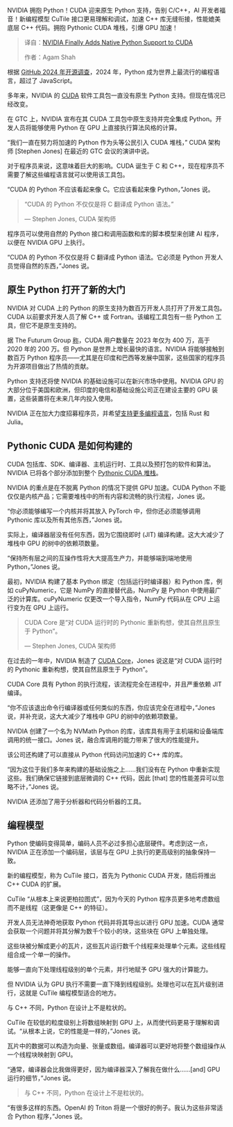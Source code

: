 <!--
title: NVIDIA终于为CUDA添加了原生Python支持
cover: https://cdn.thenewstack.io/media/2024/02/467cc713-python-logo-square.jpg
summary: NVIDIA 拥抱 Python！CUDA 迎来原生 Python 支持，告别 C/C++，AI 开发者福音！新编程模型 CuTile 接口更易理解和调试，加速 C++ 库无缝衔接，性能媲美底层 C++ 代码。拥抱 Pythonic CUDA 堆栈，引爆 GPU 加速！
-->

NVIDIA 拥抱 Python！CUDA 迎来原生 Python 支持，告别 C/C++，AI 开发者福音！新编程模型 CuTile 接口更易理解和调试，加速 C++ 库无缝衔接，性能媲美底层 C++ 代码。拥抱 Pythonic CUDA 堆栈，引爆 GPU 加速！

> 译自：[NVIDIA Finally Adds Native Python Support to CUDA](https://thenewstack.io/nvidia-finally-adds-native-python-support-to-cuda/)
> 
> 作者：Agam Shah

根据 [GitHub 2024 年开源调查](https://github.blog/news-insights/octoverse/octoverse-2024/)，2024 年，Python 成为世界上最流行的编程语言，超过了 JavaScript。

多年来，NVIDIA 的 [CUDA](https://developer.nvidia.com/cuda-toolkit) 软件工具包一直没有原生 Python 支持。但现在情况已经改变。

在 GTC 上，NVIDIA 宣布在其 CUDA 工具包中原生支持并完全集成 Python。开发人员将能够使用 Python 在 GPU 上直接执行算法风格的计算。

“我们一直在努力将加速的 Python 作为头等公民引入 CUDA 堆栈，” CUDA 架构师 [Stephen Jones] 在最近的 GTC 会议的演讲中说。

对于程序员来说，这意味着巨大的影响。CUDA 诞生于 C 和 C++，现在程序员不需要了解这些编程语言就可以使用该工具包。

“CUDA 的 Python 不应该看起来像 C。它应该看起来像 Python，”Jones 说。

> “CUDA 的 Python 不仅仅是将 C 翻译成 Python 语法。”
>
> — Stephen Jones, CUDA 架构师

程序员可以使用自然的 Python 接口和调用函数和库的脚本模型来创建 AI 程序，以便在 NVIDIA GPU 上执行。

“CUDA 的 Python 不仅仅是将 C 翻译成 Python 语法。它必须是 Python 开发人员觉得自然的东西，”Jones 说。

## 原生 Python 打开了新的大门

NVIDIA 对 CUDA 上的 Python 的原生支持为数百万开发人员打开了开发工具包。CUDA 以前要求开发人员了解 C++ 或 Fortran。该编程工具包有一些 Python 工具，但它不是原生支持的。

据 The Futurum Group [称](https://futurumgroup.com/insights/ai-in-context-uxl-to-be-an-open-source-alternative-to-nvidias-cuda/)，CUDA 用户数量在 2023 年仅为 400 万，高于 2020 年的 200 万。但 Python 是世界上增长最快的语言。NVIDIA 将能够接触到数百万 Python 程序员——尤其是在印度和巴西等发展中国家，这些国家的程序员为开源项目做出了热情的贡献。

Python 支持还将使 NVIDIA 的基础设施可以在新兴市场中使用。NVIDIA GPU 的大部分位于美国和欧洲，但印度的电信和基础设施公司正在建设主要的 GPU 装置，这些装置将在未来几年内投入使用。

NVIDIA 正在加大力度招募程序员，并希望[支持更多编程语言](https://thenewstack.io/nvidias-hardware-roadmap-and-its-impact-on-developers/)，包括 Rust 和 Julia。

## Pythonic CUDA 是如何构建的

CUDA 包括库、SDK、编译器、主机运行时、工具以及预打包的软件和算法。NVIDIA 已将各个部分添加到整个 [Pythonic CUDA 堆栈](https://nvidia.github.io/cuda-python/latest/)。

NVIDIA 的重点是在不脱离 Python 的情况下提供 GPU 加速。CUDA Python 不能仅仅是内核产品；它需要堆栈中的所有内容和流畅的执行流程，Jones 说。

“你必须能够编写一个内核并将其放入 PyTorch 中，但你还必须能够调用 Pythonic 库以及所有其他东西，”Jones 说。

实际上，编译器层没有任何东西，因为它围绕即时 (JIT) 编译构建。这大大减少了堆栈中 GPU 的树中的依赖项数量。

“保持所有层之间的互操作性将大大提高生产力，并能够端到端地使用 Python，”Jones 说。

最初，NVIDIA 构建了基本 Python 绑定（包括运行时编译器）和 Python 库，例如 cuPyNumeric，它是 NumPy 的直接替代品，NumPy 是 Python 中使用最广泛的计算库。cuPyNumeric 仅更改一个导入指令，NumPy 代码从在 CPU 上运行变为在 GPU 上运行。

> CUDA Core 是“对 CUDA 运行时的 Pythonic 重新构想，使其自然且原生于 Python”。
>
> — Stephen Jones, CUDA 架构师

在过去的一年中，NVIDIA 制造了 [CUDA Core](https://nvidia.github.io/cuda-python/cuda-core/latest/)，Jones 说这是“对 CUDA 运行时的 Pythonic 重新构想，使其自然且原生于 Python”。

CUDA Core 具有 Python 的执行流程，该流程完全在进程中，并且严重依赖 JIT 编译。

“你不应该退出命令行编译器或任何类似的东西，你应该完全在进程中，”Jones 说，并补充说，这大大减少了堆栈中 GPU 的树中的依赖项数量。

NVIDIA 创建了一个名为 NVMath Python 的库，该库具有用于主机端和设备端库调用的统一接口。Jones 说，融合库调用的能力带来了很大的性能提升。

该公司还构建了可以直接从 Python 代码访问加速的 C++ 库的库。

“因为这位于我们多年来构建的基础设施之上……我们没有在 Python 中重新实现这些。我们确保它链接到底层微调的 C++ 代码，因此 [that] 您的性能差异可以忽略不计，”Jones 说。

NVIDIA 还添加了用于分析器和代码分析器的工具。

## 编程模型

Python 使编码变得简单，编码人员不必过多担心底层硬件。考虑到这一点，NVIDIA 正在添加一个编码层，该层与在 GPU 上执行的更高级别的抽象保持一致。

新的编程模型，称为 CuTile 接口，首先为 Pythonic CUDA 开发，随后将推出 C++ CUDA 的扩展。

CuTile “从根本上来说更柏拉图式”，因为今天的 Python 程序员更多地考虑数组而不是线程（这更像是 C++ 的特征）。

开发人员无法神奇地获取 Python 代码并将其导出以进行 GPU 加速。CUDA 通常会获取一个问题并将其分解为数千个较小的块，这些块在 GPU 上单独处理。

这些块被分解成更小的瓦片，这些瓦片运行数千个线程来处理单个元素。这些线程组合成一个单一的操作。

能够一直向下处理线程级别的单个元素，并行地赋予 GPU 强大的计算能力。

但 NVIDIA 认为 GPU 执行不需要一直下降到线程级别。处理也可以在瓦片级别进行，这就是 CuTile 编程模型适合的地方。

与 C++ 不同，Python 在设计上不是粒状的。

CuTile 在较低的粒度级别上将数组映射到 GPU 上，从而使代码更易于理解和调试。“从根本上说，它的性能是一样的，”Jones 说。

瓦片中的数据可以构造为向量、张量或数组。编译器可以更好地将整个数组操作从一个线程块映射到 GPU。

“通常，编译器会比我做得更好，因为编译器深入了解我在做什么……[and] GPU 运行的细节，”Jones 说。

> 与 C++ 不同，Python 在设计上不是粒状的。

“有很多这样的东西。OpenAI 的 Triton 将是一个很好的例子。我认为这些非常适合 Python 程序，”Jones 说。